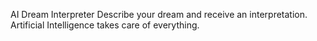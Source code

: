 AI Dream Interpreter
Describe your dream and receive an interpretation. Artificial Intelligence takes care of everything.
